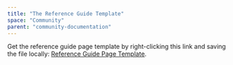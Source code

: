 ```yaml
---
title: "The Reference Guide Template"
space: "Community"
parent: "community-documentation"
---
```


Get the reference guide page template by right-clicking this link and saving the file locally: [Reference Guide Page Template](https://raw.githubusercontent.com/mendix/docs/development/community/the-reference-guide-page-template.md).
